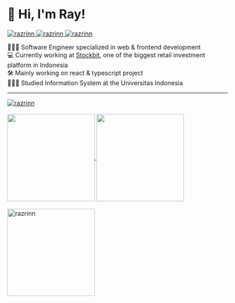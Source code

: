 # 👋 Hi, I'm Ray!

<a href="https://linkedin.com/in/razrinn">
  <img src="https://img.shields.io/badge/razrinn-0A66C2?logo=Linkedin&labelColor=0A66C2" alt="razrinn" />
</a>
<a href="https://x.com/razrinn">
  <img src="https://img.shields.io/twitter/follow/razrinn?label=follow&logo=x&style=social" alt="razrinn" />
</a>
<a href="https://github.com/razrinn">
  <img src="https://img.shields.io/github/followers/razrinn?label=follow&style=social" alt="razrinn" />
</a>

👨🏻‍💻 Software Engineer specialized in web & frontend development<br/>
💻 Currently working at [Stockbit](https://stockbit.com/), one of the biggest retail investment platform in Indonesia<br/>
🛠️ Mainly working on react & typescript project<br/>
👨🏻‍🎓 Studied Information System at the Universitas Indonesia<br/>

---

<a href="https://github.com/ryo-ma/github-profile-trophy">
  <img src="https://github-profile-trophy.vercel.app/?username=razrinn&theme=darkhub&row=1" alt="razrinn" />
</a>

<br/>
<br/>

<a href="https://github.com/anuraghazra/github-readme-stats">
  <img height=200 align="center" src="https://github-readme-stats-zeta-indol-29.vercel.app/api?username=razrinn&theme=dark&rank_icon=github&count_private=true&role=OWNER,ORGANIZATION_MEMBER,COLLABORATOR&include_all_commits=true" />
</a>
<a href="https://github.com/anuraghazra/convoychat">
  <img height=200 align="center" src="https://github-readme-stats-zeta-indol-29.vercel.app/api/top-langs?username=razrinn&layout=compact&langs_count=8&card_width=320&theme=dark&count_private=true&role=OWNER,ORGANIZATION_MEMBER,COLLABORATOR&include_all_commits=true" />
</a>

<br/>
<br/>

<a href="https://github.com/DenverCoder1/github-readme-streak-stats">
  <img height=200 align="center" src="https://github-readme-streak-stats.herokuapp.com/?user=razrinn&theme=dark" alt="razrinn" />
</a>

<!--
**razrinn/razrinn** is a ✨ _special_ ✨ repository because its `README.md` (this file) appears on your GitHub profile.

Here are some ideas to get you started:

- 🔭 I’m currently working on ...
- 🌱 I’m currently learning ...
- 👯 I’m looking to collaborate on ...
- 🤔 I’m looking for help with ...
- 💬 Ask me about ...
- 📫 How to reach me: ...
- 😄 Pronouns: ...
- ⚡ Fun fact: ...
-->
